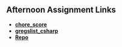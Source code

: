 ## Afternoon Assignment Links

* **[chore_score](https://github.com/mattwong91/chore_score)**
* **[gregslist_csharp](https://github.com/mattwong91/gregslist_csharp)**
* **[Repo](https://github.com/mattwong91/<ASSIGNMENT_REPO>)**
